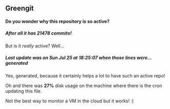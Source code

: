 ## Greengit

#### Do you wonder why this repository is so active?

##### After all it has 21478 commits!

But is it *really* active? Well...

##### Last update was on Sun Jul 25 at 18:25:07 when those lines were... generated

Yes, generated, because it certainly helps a lot to have such an active repo!

Oh and there was **27%** disk usage on the machine
where there is the cron updating this file.

Not the best way to monitor a VM in the cloud but it works! :)
